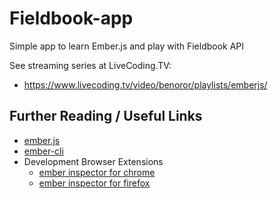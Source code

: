 # Fieldbook-app

Simple app to learn Ember.js and play with Fieldbook API

See streaming series at LiveCoding.TV:

- https://www.livecoding.tv/video/benoror/playlists/emberjs/

## Further Reading / Useful Links

* [ember.js](http://emberjs.com/)
* [ember-cli](http://www.ember-cli.com/)
* Development Browser Extensions
  * [ember inspector for chrome](https://chrome.google.com/webstore/detail/ember-inspector/bmdblncegkenkacieihfhpjfppoconhi)
  * [ember inspector for firefox](https://addons.mozilla.org/en-US/firefox/addon/ember-inspector/)

